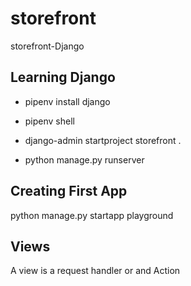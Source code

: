 # storefront
storefront-Django

## Learning Django
* pipenv install django 
* pipenv shell 

* django-admin startproject storefront . 
* python manage.py runserver 


## Creating First App
python manage.py startapp playground

## Views 
A view is a request handler or and Action



